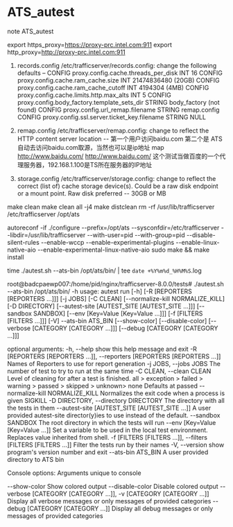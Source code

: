# ATS_autest
note ATS_autest

export https_proxy=https://proxy-prc.intel.com:911
export http_proxy=http://proxy-prc.intel.com:911

1.	records.config
/etc/trafficserver/records.config:  change the following defaults –
CONFIG proxy.config.cache.threads_per_disk INT 16
CONFIG proxy.config.cache.ram_cache.size INT 21474836480 (20GB)
CONFIG proxy.config.cache.ram_cache_cutoff INT 4194304 (4MB)
CONFIG proxy.config.cache.limits.http.max_alts INT 5
CONFIG proxy.config.body_factory.template_sets_dir STRING body_factory     (not found)
CONFIG proxy.config.url_remap.filename STRING remap.config
CONFIG proxy.config.ssl.server.ticket_key.filename STRING NULL

2.	remap.config
/etc/trafficserver/remap.config:  change to reflect the HTTP content server location --
第一个用户访问baidu.com 第二个是 ATS自动去访问baidu.com取源，当然也可以是ip地址
map http://www.baidu.com/ http://www.baidu.com/
这个测试当做百度的一个代理服务器，192.168.1.100是TS所在服务器的IP地址

3.	storage.config
/etc/trafficserver/storage.config:  change to reflect the correct (list of) cache storage device(s).  Could be a raw disk endpoint or a mount point.  Raw disk preferred --
30GB or MB

make clean
make clean all -j4
make distclean
rm -rf /usr/lib/trafficserver /etc/trafficserver /opt/ats


autoreconf -if
./configure --prefix=/opt/ats --sysconfdir=/etc/trafficserver --libdir=/usr/lib/trafficserver --with-user=pid --with-group=pid --disable-silent-rules --enable-wccp --enable-experimental-plugins    --enable-linux-native-aio  --enable-experimental-linux-native-aio
sudo make && make install

time ./autest.sh --ats-bin /opt/ats/bin/ | tee `date +%Y%m%d_%H%M%S`.log



root@badcpaewp007:/home/pid/nginx/trafficserver-8.0.0/tests# ./autest.sh --ats-bin /opt/ats/bin/ -h
usage: autest run [-h] [-R [REPORTERS [REPORTERS ...]]] [-j JOBS] [-C CLEAN]
                  [--normalize-kill NORMALIZE_KILL] [-D DIRECTORY]
                  [--autest-site [AUTEST_SITE [AUTEST_SITE ...]]]
                  [--sandbox SANDBOX] [--env [Key=Value [Key=Value ...]]]
                  [-f [FILTERS [FILTERS ...]]] [-V] --ats-bin ATS_BIN
                  [--show-color] [--disable-color]
                  [--verbose [CATEGORY [CATEGORY ...]]]
                  [--debug [CATEGORY [CATEGORY ...]]]

optional arguments:
  -h, --help            show this help message and exit
  -R [REPORTERS [REPORTERS ...]], --reporters [REPORTERS [REPORTERS ...]]
                        Names of Reporters to use for report generation
  -j JOBS, --jobs JOBS  The number of test to try to run at the same time
  -C CLEAN, --clean CLEAN
                        Level of cleaning for after a test is finished. all >
                        exception > failed > warning > passed > skipped >
                        unknown> none Defaults at passed
  --normalize-kill NORMALIZE_KILL
                        Normalizes the exit code when a process is given
                        SIGKILL
  -D DIRECTORY, --directory DIRECTORY
                        The directory with all the tests in them
  --autest-site [AUTEST_SITE [AUTEST_SITE ...]]
                        A user provided autest-site director(y)ies to use
                        instead of the default.
  --sandbox SANDBOX     The root directory in which the tests will run
  --env [Key=Value [Key=Value ...]]
                        Set a variable to be used in the local test
                        environment. Replaces value inherited from shell.
  -f [FILTERS [FILTERS ...]], --filters [FILTERS [FILTERS ...]]
                        Filter the tests run by their names
  -V, --version         show program's version number and exit
  --ats-bin ATS_BIN     A user provided directory to ATS bin

Console options:
  Arguments unique to console

  --show-color          Show colored output
  --disable-color       Disable colored output
  --verbose [CATEGORY [CATEGORY ...]], -v [CATEGORY [CATEGORY ...]]
                        Display all verbose messages or only messages of
                        provided categories
  --debug [CATEGORY [CATEGORY ...]]
                        Display all debug messages or only messages of
                        provided categories

						
						
						



